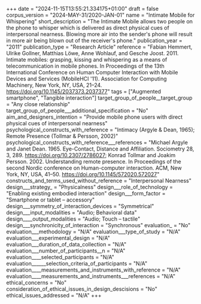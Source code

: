+++
date = "2024-11-15T13:55:21.334175+01:00"
draft = false
corpus_version = "2024-MAY-31/2020-JAN-01"
name = "Intimate Mobile for Whispering"
short_description = "The Intimate Mobile allows two people on the phone to whisper which is delivered as direct physical cues of interpersonal nearness. Blowing more air into the sender's phone will result in more air being blown out of the receiver's phone."
publication_year = "2011"
publication_type = "Research Article"
reference = "Fabian Hemmert, Ulrike Gollner, Matthias Löwe, Anne Wohlauf, and Gesche Joost. 2011. Intimate mobiles: grasping, kissing and whispering as a means of telecommunication in mobile phones. In Proceedings of the 13th International Conference on Human Computer Interaction with Mobile Devices and Services (MobileHCI '11). Association for Computing Machinery, New York, NY, USA, 21–24. https://doi.org/10.1145/2037373.2037377"
tags = ["Augmented smartphone", "Tangible interaction"]
target_group_of_people__target_group = "Any close relationship"
target_group_of_people___additional_specification = "No"
aim_and_designers_intention = "Provide mobile phone users with direct physical cues of interpersonal nearness"
psychological_constructs_with_reference = "Intimacy (Argyle & Dean, 1965); Remote Presence (Tollmar & Persson, 2002)"
psychological_constructs_with_reference___references = "Michael Argyle and Janet Dean. 1965. Eye-Contact, Distance and Affiliation. Sociometry 28, 3, 289. https://doi.org/10.2307/2786027; Konrad Tollmar and Joakim Persson. 2002. Understanding remote presence. In Proceedings of the second Nordic conference on Human-computer interaction. ACM, New York, NY, USA, 41–50. https://doi.org/10.1145/572020.572027"
constructs_and_terms_used_without_reference = "Interpersonal Nearness"
design___strategy_ = "Physicalness"
design___role_of_technology = "Enabling existing embodied interaction"
design___form_factor = "Smartphone or tablet – accessory"
design___symmetry_of_interaction_devices = "Symmetrical"
design___input_modalities = "Audio; Behavioral data"
design____output_modalities = "Audio; Touch – tactile"
design___synchronicity_of_interaction = "Synchronous"
evaluation_ = "No"
evaluation___methodology = "N/A"
evaluation___type_of_study = "N/A"
evaluation___experimental_design = "N/A"
evaluation___duration_of_data_collection = "N/A"
evaluation___number_of_participants__n = "N/A"
evaluation____selected_participants = "N/A"
evaluation______selection_criteria_of_participants = "N/A"
evaluation____measurements_and_instruments_with_reference = "N/A"
evaluation____measurements_and_instruments___references = "N/A"
ethical_concerns = "No"
consideration_of_ethical_issues_in_design_descisions = "No"
ethical_issues_addressed = "N/A"
+++

